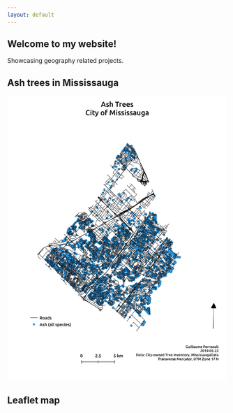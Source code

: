 ```yaml
---
layout: default
---
```


## Welcome to my website!
Showcasing geography related projects.

## Ash trees in Mississauga
![Branching](./Ash_trees.jpeg)

## Leaflet map
<div id="mapid" style="width: 600px; height: 400px">
      <script>
            var mymap = L.map('mapid').setView([43.588, -79.648], 11);
            L.tileLayer('https://api.tiles.mapbox.com/v4/{id}/{z}/{x}/{y}.png?access_token={accessToken}', {
            attribution: 'Map data &copy; <a href="https://www.openstreetmap.org/">OpenStreetMap</a> contributors, <a href="https://creativecommons.org/licenses/by-sa/2.0/">CC-BY-SA</a>, Imagery © <a href="https://www.mapbox.com/">Mapbox</a>',
            maxZoom: 18,
            id: 'mapbox.streets',
            accessToken: 'pk.eyJ1IjoiZ3BlcnJlYXVsdDkxIiwiYSI6ImNqdXJqYmxubTBpbDU0M25wdm5hMnk2dGEifQ.xS5T9S5SvQKL8wiChwUErA'
            }).addTo(mymap);
            var ashLayer = new L.GeoJSON.AJAX("Tree_3857_ash.geojson");       
            ashLayer.on('data:loaded', function(){
            ashLayer.addTo(mymap);
            });
            
            
     </script>
</div>

[About me](./about.html)
